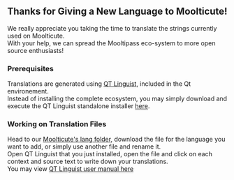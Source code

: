 ## [](#header-2)Thanks for Giving a New Language to Moolticute!
We really appreciate you taking the time to translate the strings currently used on Moolticute.  
With your help, we can spread the Mooltipass eco-system to more open source enthusiasts!  

### [](#header-3)Prerequisites  
Translations are generated using <a href="https://doc.qt.io/qt-5/linguist-translators.html">QT Linguist</a>, included in the Qt environement.  
Instead of installing the complete ecosystem, you may simply download and execute the QT Linguist standalone installer <a href="https://github.com/lelegard/qtlinguist-installers/releases">here</a>.  

### [](#header-3)Working on Translation Files  
Head to our <a href="https://github.com/mooltipass/moolticute/tree/master/lang">Moolticute's lang folder</a>, download the file for the language you want to add, or simply use another file and rename it.  
Open QT Linguist that you just installed, open the file and click on each context and source text to write down your translations.  
You may view <a href="https://doc.qt.io/qt-5/linguist-translators.html">QT Linguist user manual here</a>



